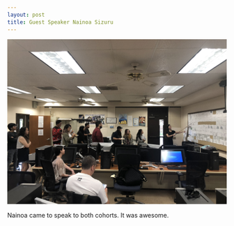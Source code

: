 ```yaml
---
layout: post
title: Guest Speaker Nainoa Sizuru
---
```

![Nainoa](/assets/img/uploads/img_0120.jpg)

Nainoa came to speak to both cohorts. It was awesome.
